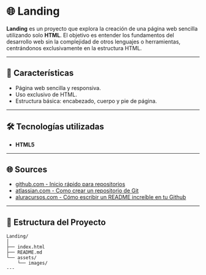 # 🌐 Landing

**Landing** es un proyecto que explora la creación de una página web sencilla utilizando solo **HTML**. El objetivo es entender los fundamentos del desarrollo web sin la complejidad de otros lenguajes o herramientas, centrándonos exclusivamente en la estructura HTML.

---

## 🚀 Características

- Página web sencilla y responsiva.
- Uso exclusivo de HTML.
- Estructura básica: encabezado, cuerpo y pie de página.

---

## 🛠️ Tecnologías utilizadas

- **HTML5**

---

## 🌐 Sources

- [github.com - Inicio rápido para repositorios](https://docs.github.com/es/repositories/creating-and-managing-repositories/quickstart-for-repositories)
- [atlassian.com - Como crear un repositorio de Git](https://www.atlassian.com/es/git/tutorials/setting-up-a-repository)
- [aluracursos.com - Cómo escribir un README increíble en tu Github](https://www.aluracursos.com/blog/como-escribir-un-readme-increible-en-tu-github)
---

## 📂 Estructura del Proyecto

```plaintext
Landing/
│
├── index.html
├── README.md
└── assets/
    └── images/
---





